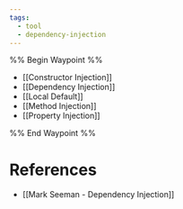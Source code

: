 ```yaml
---
tags:
  - tool
  - dependency-injection
---
```


%% Begin Waypoint %%
- [[Constructor Injection]]
- [[Dependency Injection]]
- [[Local Default]]
- [[Method Injection]]
- [[Property Injection]]

%% End Waypoint %%

# References

- [[Mark Seeman - Dependency Injection]]

